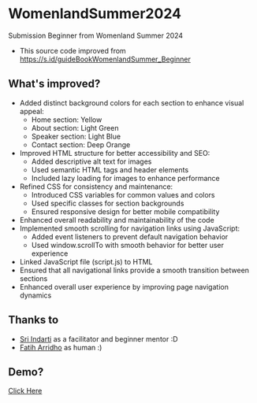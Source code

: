 # WomenlandSummer2024
Submission Beginner from Womenland Summer 2024

- This source code improved from https://s.id/guideBookWomenlandSummer_Beginner

## What's improved?
- Added distinct background colors for each section to enhance visual appeal:
  - Home section: Yellow
  - About section: Light Green
  - Speaker section: Light Blue
  - Contact section: Deep Orange
- Improved HTML structure for better accessibility and SEO:
  - Added descriptive alt text for images
  - Used semantic HTML tags and header elements
  - Included lazy loading for images to enhance performance
- Refined CSS for consistency and maintenance:
  - Introduced CSS variables for common values and colors
  - Used specific classes for section backgrounds
  - Ensured responsive design for better mobile compatibility
- Enhanced overall readability and maintainability of the code
- Implemented smooth scrolling for navigation links using JavaScript:
  - Added event listeners to prevent default navigation behavior
  - Used window.scrollTo with smooth behavior for better user experience
- Linked JavaScript file (script.js) to HTML
- Ensured that all navigational links provide a smooth transition between sections
- Enhanced overall user experience by improving page navigation dynamics

## Thanks to
- <a href="https://www.linkedin.com/in/sriindarti-0312">Sri Indarti</a> as a facilitator and beginner mentor :D
- <a href="https://tih.is-a.dev/">Fatih Arridho</a> as human :)

## Demo?
<a href="https://womenland-summer.vercel.app/">Click Here</a>